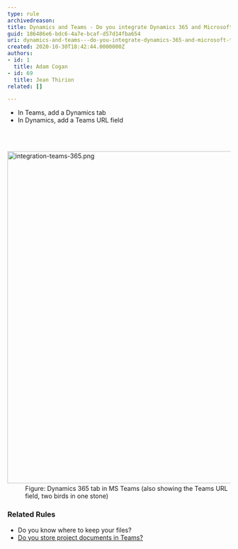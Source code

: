 ```yaml
---
type: rule
archivedreason: 
title: Dynamics and Teams - Do you integrate Dynamics 365 and Microsoft Teams?
guid: 186486e6-bdc6-4a7e-bcaf-d57d14fba654
uri: dynamics-and-teams---do-you-integrate-dynamics-365-and-microsoft-teams
created: 2020-10-30T18:42:44.0000000Z
authors:
- id: 1
  title: Adam Cogan
- id: 69
  title: Jean Thirion
related: []

---
```



<ul><li>In Teams, add a Dynamics tab<br></li><li>In Dynamics, add a Teams URL field<br></li></ul>
<br><excerpt class='endintro'></excerpt><br>
<dl class="image"><dt>​<img src="/PublishingImages/integration-teams-365.png" alt="integration-teams-365.png" style="width&#58;750px;" /></dt><dd>Figure&#58; Dynamics 365 tab in MS Teams (also showing the Teams URL field, two birds in one stone)</dd></dl><h3 class="ssw15-rteElement-H3">​Related Rules​​<br></h3>
<div><ul><li><a>Do you know where to keep your files?</a></li><li><a href="/_layouts/15/FIXUPREDIRECT.ASPX?WebId=3dfc0e07-e23a-4cbb-aac2-e778b71166a2&amp;TermSetId=07da3ddf-0924-4cd2-a6d4-a4809ae20160&amp;TermId=c34a016c-d126-4e10-859e-4a0bbd2f08a6">​Do you store project documents in Teams?</a><br></li></ul></div>


